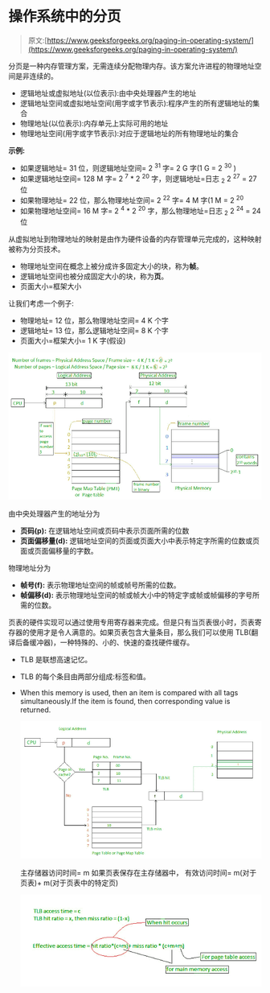 # 操作系统中的分页

> 原文:[https://www.geeksforgeeks.org/paging-in-operating-system/](https://www.geeksforgeeks.org/paging-in-operating-system/)

分页是一种内存管理方案，无需连续分配物理内存。该方案允许进程的物理地址空间是非连续的。

*   逻辑地址或虚拟地址(以位表示):由中央处理器产生的地址
*   逻辑地址空间或虚拟地址空间(用字或字节表示):程序产生的所有逻辑地址的集合
*   物理地址(以位表示):内存单元上实际可用的地址
*   物理地址空间(用字或字节表示):对应于逻辑地址的所有物理地址的集合

**示例:**

*   如果逻辑地址= 31 位，则逻辑地址空间= 2 <sup>31</sup> 字= 2 G 字(1 G = 2 <sup>30</sup> )
*   如果逻辑地址空间= 128 M 字= 2 <sup>7</sup> * 2 <sup>20</sup> 字，则逻辑地址=日志 <sub>2</sub> 2 <sup>27</sup> = 27 位
*   如果物理地址= 22 位，那么物理地址空间= 2 <sup>22</sup> 字= 4 M 字(1 M = 2 <sup>20</sup>
*   如果物理地址空间= 16 M 字= 2 <sup>4</sup> * 2 <sup>20</sup> 字，那么物理地址=日志 <sub>2</sub> 2 <sup>24</sup> = 24 位

从虚拟地址到物理地址的映射是由作为硬件设备的内存管理单元完成的，这种映射被称为分页技术。

*   物理地址空间在概念上被分成许多固定大小的块，称为**帧**。
*   逻辑地址空间也被分成固定大小的块，称为**页**。
*   页面大小=框架大小

让我们考虑一个例子:

*   物理地址= 12 位，那么物理地址空间= 4 K 个字
*   逻辑地址= 13 位，那么逻辑地址空间= 8 K 个字
*   页面大小=框架大小= 1 K 字(假设)

[![size](img/312c4dde37d8ab3143b4a5c18ef902e3.png)](https://media.geeksforgeeks.org/wp-content/uploads/paging.jpg)

由中央处理器产生的地址分为

*   **页码(p):** 在逻辑地址空间或页码中表示页面所需的位数
*   **页面偏移量(d):** 逻辑地址空间的页面或页面大小中表示特定字所需的位数或页面或页面偏移量的字数。

物理地址分为

*   **帧号(f):** 表示物理地址空间的帧或帧号所需的位数。
*   **帧偏移(d):** 表示物理地址空间的帧或帧大小中的特定字或帧或帧偏移的字号所需的位数。

页表的硬件实现可以通过使用专用寄存器来完成。但是只有当页表很小时，页表寄存器的使用才是令人满意的。如果页表包含大量条目，那么我们可以使用 TLB(翻译后备缓冲器)，一种特殊的、小的、快速的查找硬件缓存。

*   TLB 是联想高速记忆。
*   TLB 的每个条目由两部分组成:标签和值。
*   When this memory is used, then an item is compared with all tags simultaneously.If the item is found, then corresponding value is returned.

    [![Size1](img/e702ab6a524e52a711566a0c19bb69b8.png)](https://media.geeksforgeeks.org/wp-content/uploads/paging-2.jpg)

    主存储器访问时间= m
    如果页表保存在主存储器中，
    有效访问时间= m(对于页表)+ m(对于页表中的特定页)

    [![save2](img/7f3208b3dc01234c6626f4844d4cd7ef.png)](https://media.geeksforgeeks.org/wp-content/uploads/paging-3.jpg)